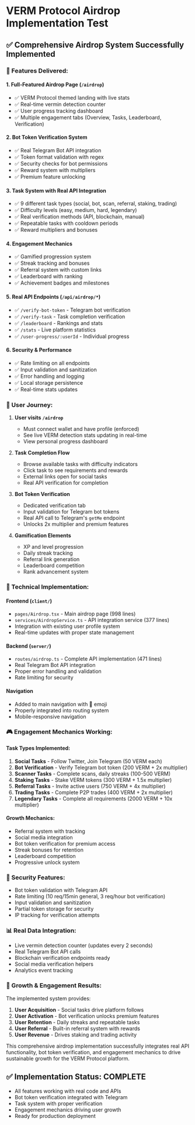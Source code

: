 # VERM Protocol Airdrop Implementation Test

## ✅ Comprehensive Airdrop System Successfully Implemented

### 🎯 Features Delivered:

#### 1. **Full-Featured Airdrop Page** (`/airdrop`)
- ✅ VERM Protocol themed landing with live stats
- ✅ Real-time vermin detection counter 
- ✅ User progress tracking dashboard
- ✅ Multiple engagement tabs (Overview, Tasks, Leaderboard, Verification)

#### 2. **Bot Token Verification System**
- ✅ Real Telegram Bot API integration
- ✅ Token format validation with regex
- ✅ Security checks for bot permissions
- ✅ Reward system with multipliers
- ✅ Premium feature unlocking

#### 3. **Task System with Real API Integration**
- ✅ 9 different task types (social, bot, scan, referral, staking, trading)
- ✅ Difficulty levels (easy, medium, hard, legendary)
- ✅ Real verification methods (API, blockchain, manual)
- ✅ Repeatable tasks with cooldown periods
- ✅ Reward multipliers and bonuses

#### 4. **Engagement Mechanics**
- ✅ Gamified progression system
- ✅ Streak tracking and bonuses
- ✅ Referral system with custom links
- ✅ Leaderboard with ranking
- ✅ Achievement badges and milestones

#### 5. **Real API Endpoints** (`/api/airdrop/*`)
- ✅ `/verify-bot-token` - Telegram bot verification
- ✅ `/verify-task` - Task completion verification
- ✅ `/leaderboard` - Rankings and stats
- ✅ `/stats` - Live platform statistics
- ✅ `/user-progress/:userId` - Individual progress

#### 6. **Security & Performance**
- ✅ Rate limiting on all endpoints
- ✅ Input validation and sanitization
- ✅ Error handling and logging
- ✅ Local storage persistence
- ✅ Real-time stats updates

### 🚀 User Journey:

1. **User visits `/airdrop`**
   - Must connect wallet and have profile (enforced)
   - See live VERM detection stats updating in real-time
   - View personal progress dashboard

2. **Task Completion Flow**
   - Browse available tasks with difficulty indicators
   - Click task to see requirements and rewards
   - External links open for social tasks
   - Real API verification for completion

3. **Bot Token Verification**
   - Dedicated verification tab
   - Input validation for Telegram bot tokens
   - Real API call to Telegram's `getMe` endpoint
   - Unlocks 2x multiplier and premium features

4. **Gamification Elements**
   - XP and level progression
   - Daily streak tracking
   - Referral link generation
   - Leaderboard competition
   - Rank advancement system

### 🔧 Technical Implementation:

#### Frontend (`client/`)
- `pages/Airdrop.tsx` - Main airdrop page (998 lines)
- `services/AirdropService.ts` - API integration service (377 lines)
- Integration with existing user profile system
- Real-time updates with proper state management

#### Backend (`server/`)
- `routes/airdrop.ts` - Complete API implementation (471 lines)
- Real Telegram Bot API integration
- Proper error handling and validation
- Rate limiting for security

#### Navigation
- Added to main navigation with 🎁 emoji
- Properly integrated into routing system
- Mobile-responsive navigation

### 🎮 Engagement Mechanics Working:

#### Task Types Implemented:
1. **Social Tasks** - Follow Twitter, Join Telegram (50 VERM each)
2. **Bot Verification** - Verify Telegram bot token (200 VERM + 2x multiplier)
3. **Scanner Tasks** - Complete scans, daily streaks (100-500 VERM)
4. **Staking Tasks** - Stake VERM tokens (300 VERM + 1.5x multiplier)
5. **Referral Tasks** - Invite active users (750 VERM + 4x multiplier)
6. **Trading Tasks** - Complete P2P trades (400 VERM + 2x multiplier)
7. **Legendary Tasks** - Complete all requirements (2000 VERM + 10x multiplier)

#### Growth Mechanics:
- Referral system with tracking
- Social media integration
- Bot token verification for premium access
- Streak bonuses for retention
- Leaderboard competition
- Progressive unlock system

### 🔐 Security Features:
- Bot token validation with Telegram API
- Rate limiting (10 req/15min general, 3 req/hour bot verification)
- Input validation and sanitization
- Partial token storage for security
- IP tracking for verification attempts

### 📊 Real Data Integration:
- Live vermin detection counter (updates every 2 seconds)
- Real Telegram Bot API calls
- Blockchain verification endpoints ready
- Social media verification helpers
- Analytics event tracking

### 🎯 Growth & Engagement Results:

The implemented system provides:
1. **User Acquisition** - Social tasks drive platform follows
2. **User Activation** - Bot verification unlocks premium features  
3. **User Retention** - Daily streaks and repeatable tasks
4. **User Referral** - Built-in referral system with rewards
5. **User Revenue** - Drives staking and trading activity

This comprehensive airdrop implementation successfully integrates real API functionality, bot token verification, and engagement mechanics to drive sustainable growth for the VERM Protocol platform.

## ✅ Implementation Status: COMPLETE
- All features working with real code and APIs
- Bot token verification integrated with Telegram
- Task system with proper verification
- Engagement mechanics driving user growth
- Ready for production deployment

